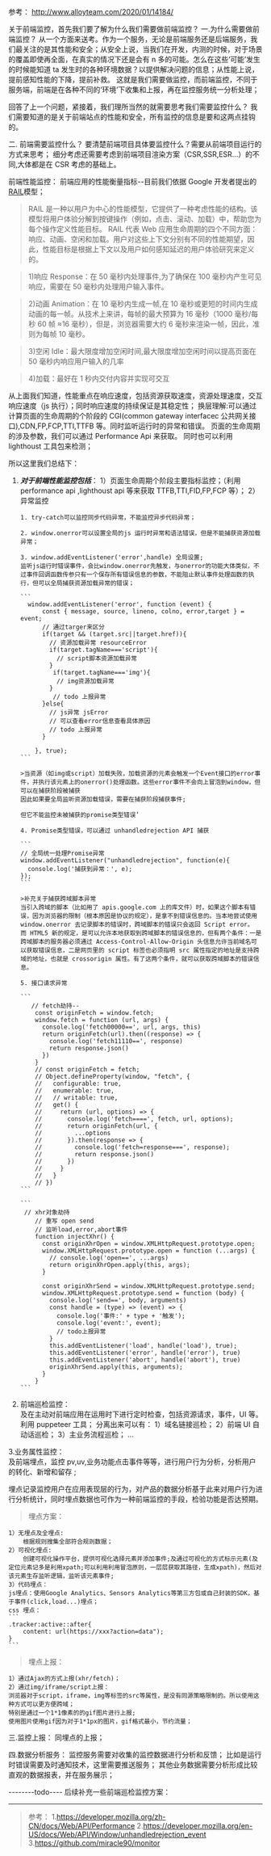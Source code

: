 参考：
<http://www.alloyteam.com/2020/01/14184/>

关于前端监控，首先我们要了解为什么我们需要做前端监控？
一.为什么需要做前端监控？
从一个方面来送考。作为一个服务，无论是前端服务还是后端服务，我们最关注的是其性能和安全；从安全上说，当我们在开发，内测的时候，对于场景的覆盖即使再全面，在真实的情况下还是会有 n 多的可能。怎么在这些‘可能’发生的时候能知道 ta 发生时的各种环境数据？以提供解决问题的信息；从性能上说，提前感知性能的下降，提前补救。
这就是我们需要做监控，而前端监控，不同于服务端，前端是在各种不同的‘环境’下收集和上报，再在监控服务统一分析处理；

回答了上一个问题，紧接着，我们理所当然的就需要思考我们需要监控什么？
我们需要知道的是关于前端站点的性能和安全，所有监控的信息是要和这两点挂钩的。

二. 前端需要监控什么？
要清楚前端项目具体要监控什么？需要从前端项目运行的方式来思考；
细分考虑还需要考虑到前端项目渲染方案（CSR,SSR,ESR...）的不同,大体都是在 CSR 考虑的基础上。

前端性能监控：
前端应用的性能衡量指标--目前我们依据 Google 开发者提出的[RAIL](https://web.dev/i18n/zh/rail/)模型；

> RAIL 是一种以用户为中心的性能模型，它提供了一种考虑性能的结构。该模型将用户体验分解到按键操作（例如，点击、滚动、加载）中，帮助您为每个操作定义性能目标。
> RAIL 代表 Web 应用生命周期的四个不同方面：响应、动画、空闲和加载。用户对这些上下文分别有不同的性能期望，因此，性能目标是根据上下文以及用户如何感知延迟的用户体验研究来定义的。

> 1)响应 Response：在 50 毫秒内处理事件,为了确保在 100 毫秒内产生可见响应，需要在 50 毫秒内处理用户输入事件。

> 2)动画 Animation：在 10 毫秒内生成一帧,在 10 毫秒或更短的时间内生成动画的每一帧。从技术上来讲，每帧的最大预算为 16 毫秒（1000 毫秒/每秒 60 帧 ≈16 毫秒），但是，浏览器需要大约 6 毫秒来渲染一帧，因此，准则为每帧 10 毫秒。

> 3)空闲 Idle：最大限度增加空闲时间,最大限度增加空闲时间以提高页面在 50 毫秒内响应用户输入的几率

> 4)加载：最好在 1 秒内交付内容并实现可交互

从上面我们知道，性能重点在响应速度，包括资源获取速度，资源处理速度，交互响应速度（js 执行）；同时响应速度的持续保证是其稳定性；
换层理解:可以通过计算页面的生命周期的个阶段的 CGI(common gateway interfacec 公共网关接口),CDN,FP,FCP,TTI,TTFB 等。同时监听运行时的异常和错误。
页面的生命周期的涉及参数，我们可以通过 Performance Api 来获取。
同时也可以利用 lighthoust 工具包来检测；

所以这里我们总结下：

1.  **_对于前端性能监控包括_**：
    1）页面生命周期个阶段主要指标监控；（利用 performance api ,lighthoust api 等来获取 TTFB,TTI,FID,FP,FCP 等）；
    2）异常监控

        1. try-catch可以监控同步代码异常，不能监控异步代码异常；

        2. window.onerror可以设置全局的js 运行时异常和语法错误，但是不能捕获资源加载异常；

        3. window.addEventListener('error',handle) 全局设置;
        监听js运行时错误事件，会比window.onerror先触发，与onerror的功能大体类似，不过事件回调函数传参只有一个保存所有错误信息的参数，不能阻止默认事件处理函数的执行，但可以全局捕获资源加载异常的错误；

        ```
          window.addEventListener('error', function (event) {
              const { message, source, lineno, colno, error,target } = event;
              // 通过targer来区分
              if(target && (target.src||target.href)){
                // 资源加载异常 resourceError
                if(target.tagName==='script'){
                  // script脚本资源加载异常
                }
                 if(target.tagName==='img'){
                  // img资源加载异常
                }
                 // todo 上报异常
              }else{
                // js异常 jsError
                // 可以查看error信息查看具体原因
                // todo 上报异常
              }

            }, true);
        ```

        >当资源（如img或script）加载失败，加载资源的元素会触发一个Event接口的error事件，并执行该元素上的onerror()处理函数。这些error事件不会向上冒泡到window，但可以在捕获阶段被捕获
        因此如果要全局监听资源加载错误，需要在捕获阶段捕获事件;

        但它不能监控未被捕获的promise类型错误’

        4. Promise类型错误，可以通过 unhandledrejection API 捕获

        ```
        // 全局统一处理Promise异常
        window.addEventListener("unhandledrejection", function(e){
          console.log('捕获到异常：', e);
        });
        ```

        >补充关于捕获跨域脚本异常
        当引入跨域的脚本（比如用了 apis.google.com 上的库文件）时，如果这个脚本有错误，因为浏览器的限制（根本原因是协议的规定），是拿不到错误信息的。当本地尝试使用 window.onerror 去记录脚本的错误时，跨域脚本的错误只会返回 Script error。
        而 HTML5 新的规定，是可以允许本地获取到跨域脚本的错误信息的，但有两个条件：一是跨域脚本的服务器必须通过 Access-Control-Allow-Origin 头信息允许当前域名可以获取错误信息，二是网页里的 script 标签也必须指明 src 属性指定的地址是支持跨域的地址，也就是 crossorigin 属性。有了这两个条件，就可以获取跨域脚本的错误信息。

        5. 接口请求异常

        ```
           // fetch劫持--
            const originFetch = window.fetch;
            window.fetch = function (url, args) {
              console.log('fetch00000==', url, args, this)
              return originFetch(url).then((response) => {
                console.log('fetch11110==', response)
                return response.json()
              })
            }
            // const originFetch = fetch;
            // Object.defineProperty(window, "fetch", {
            //   configurable: true,
            //   enumerable: true,
            //   // writable: true,
            //   get() {
            //     return (url, options) => {
            //       console.log('fetch====', fetch, url, options);
            //       return originFetch(url, {
            //         ...options
            //       }).then(response => {
            //         console.log('fetch=response===', response);
            //         return response.json()
            //       })
            //     }
            //   }
            // })
        ```

        ```
         // xhr对象劫持
            // 重写 open send
            // 监听load,error,abort事件
            function injectXhr() {
              const originXhrOpen = window.XMLHttpRequest.prototype.open;
              window.XMLHttpRequest.prototype.open = function (...args) {
                // console.log('open==', ...args)
                return originXhrOpen.apply(this, args);
              }

              const originXhrSend = window.XMLHttpRequest.prototype.send;
              window.XMLHttpRequest.prototype.send = function (body) {
                console.log('send==', body, arguments)
                const handle = (type) => (event) => {
                  console.log('事件:' + type + '触发');
                  console.log('event:', event);
                  // todo上报异常
                }
                this.addEventListener('load', handle('load'), true);
                this.addEventListener('error', handle('error'), true)
                this.addEventListener('abort', handle('abort'), true)
                originXhrSend.apply(this, arguments);
              }
            }
        ```

2.  前端巡检监控：  
    及在主动对前端应用在运用时下进行定时检查，包括资源请求，事件，UI 等。利用 puppeteer 工具；
    分离出来可以有：
    1）域名链接巡检；
    2）前端 UI 自动话巡检；
    3）主业务流程巡检；
    ...

3.业务属性监控：  
及前端埋点，监控 pv,uv,业务功能点击事件等等，进行用户行为分析，分析用户的转化、新增和留存 ;

埋点记录监控用户在应用表现层的行为，对产品的数据分析基于此来对用户行为进行分析统计，同时埋点数据也可作为一种前端监控的手段，检验功能是否达预期。

> 埋点方案：

    1）无埋点及全埋点:
        根据规则搜集全部符合规则数据；
    2）可视化埋点:
        创建可视化操作平台，提供可视化选择元素并添加事件;及通过可视化的方式标示元素(及定位元素记多是利用xpath;可以利用利用冒泡原则，一层层获取其路径，生成xpath)，然后对该元素生存监听逻辑，监听该元素事件;
    3）代码埋点：
    js埋点：使用Google Analytics、Sensors Analytics等第三方包或自己封装的SDK，基于事件(click,load...)埋点；
    css 埋点：
    ```
    .tracker:active::after{
        content: url(https://xxx?action=data");
    }
    ```

> 埋点上报：

    1）通过Ajax的方式上报(xhr/fetch)；
    2）通过img/iframe/script上报：
    浏览器对于script，iframe，img等标签的src等属性，是没有同源策略限制的。所以使用这种方式可以更方便跨域；
    特别是通过一个1*1像素的的gif图片进行上报;
    使用图片使用gif因为对于1*1px的图片，gif格式最小，节约流量；

三.监控上报：
同埋点的上报；

四.数据分析服务：
监控服务需要对收集的监控数据进行分析和反馈；
比如是运行时错误需要及时通知技术，这里需要推送服务；
其他业务数据需要分析形成比较直观的数据报表，并在服务展示；

--------todo----
后续补充一些前端巡检监控方案：

---

> 参考： 1.<https://developer.mozilla.org/zh-CN/docs/Web/API/Performance> 2.<https://developer.mozilla.org/en-US/docs/Web/API/Window/unhandledrejection_event> 3.<https://github.com/miracle90/monitor>
